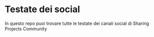 # Testate dei social

In questo repo puoi trovare tutte le testate dei canali social di Sharing Projects Community
